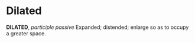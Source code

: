 # Dilated

**DILATED**, _participle passive_ Expanded; distended; enlarge so as to occupy a greater space.